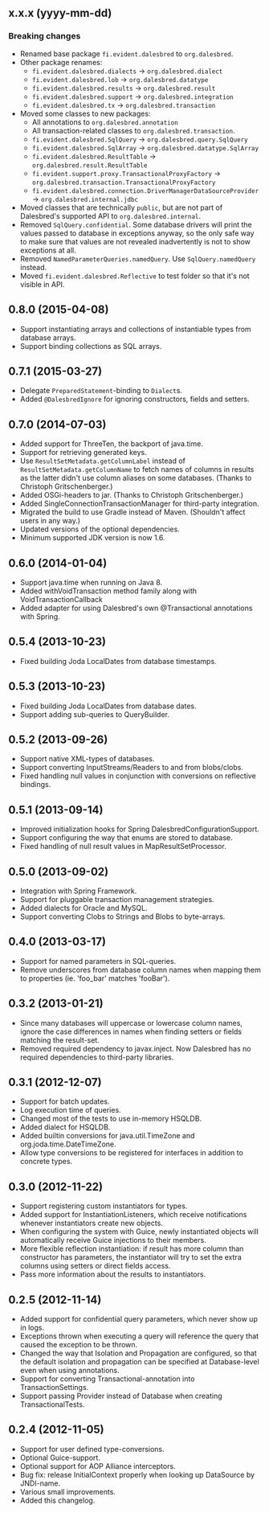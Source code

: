 ## x.x.x (yyyy-mm-dd)

### Breaking changes

  - Renamed base package `fi.evident.dalesbred` to `org.dalesbred`.
  - Other package renames:
    - `fi.evident.dalesbred.dialects` -> `org.dalesbred.dialect`
    - `fi.evident.dalesbred.lob` -> `org.dalesbred.datatype`
    - `fi.evident.dalesbred.results` -> `org.dalesbred.result`
    - `fi.evident.dalesbred.support` -> `org.dalesbred.integration`
    - `fi.evident.dalesbred.tx` -> `org.dalesbred.transaction`
  - Moved some classes to new packages:
    - All annotations to `org.dalesbred.annotation`
    - All transaction-related classes to `org.dalesbred.transaction`.
    - `fi.evident.dalesbred.SqlQuery` -> `org.dalesbred.query.SqlQuery` 
    - `fi.evident.dalesbred.SqlArray` -> `org.dalesbred.datatype.SqlArray`
    - `fi.evident.dalesbred.ResultTable` -> `org.dalesbred.result.ResultTable`
    - `fi.evident.support.proxy.TransactionalProxyFactory` -> `org.dalesbred.transaction.TransactionalProxyFactory`
    - `fi.evident.dalesbred.connection.DriverManagerDataSourceProvider` -> `org.dalesbred.internal.jdbc`
  - Moved classes that are technically `public`, but are not part of Dalesbred's supported 
    API to `org.dalesbred.internal`.
  - Removed `SqlQuery.confidential`. Some database drivers will print the values passed to
    database in exceptions anyway, so the only safe way to make sure that values are not
    revealed inadvertently is not to show exceptions at all.
  - Removed `NamedParameterQueries.namedQuery`. Use `SqlQuery.namedQuery` instead.
  - Moved `fi.evident.dalesbred.Reflective` to test folder so that it's not visible in API.

## 0.8.0 (2015-04-08)

  - Support instantiating arrays and collections of instantiable types from database arrays.
  - Support binding collections as SQL arrays.

## 0.7.1 (2015-03-27)

  - Delegate `PreparedStatement`-binding to `Dialect`s.  
  - Added `@DalesbredIgnore` for ignoring constructors, fields and setters.

## 0.7.0 (2014-07-03)

  - Added support for ThreeTen, the backport of java.time.
  - Support for retrieving generated keys.
  - Use `ResultSetMetadata.getColumnLabel` instead of `ResultSetMetadata.getColumnName` to fetch
    names of columns in results as the latter didn't use column aliases on some databases.
    (Thanks to Christoph Gritschenberger.)
  - Added OSGi-headers to jar. (Thanks to Christoph Gritschenberger.)
  - Added SingleConnectionTransactionManager for third-party integration.
  - Migrated the build to use Gradle instead of Maven. (Shouldn't affect users in any way.)
  - Updated versions of the optional dependencies.
  - Minimum supported JDK version is now 1.6.

## 0.6.0 (2014-01-04)

  - Support java.time when running on Java 8.
  - Added withVoidTransaction method family along with VoidTransactionCallback
  - Added adapter for using Dalesbred's own @Transactional annotations with Spring.

## 0.5.4 (2013-10-23)

  - Fixed building Joda LocalDates from database timestamps.

## 0.5.3 (2013-10-23)

  - Fixed building Joda LocalDates from database dates.
  - Support adding sub-queries to QueryBuilder.

## 0.5.2 (2013-09-26)

  - Support native XML-types of databases.
  - Support converting InputStreams/Readers to and from blobs/clobs.
  - Fixed handling null values in conjunction with conversions on reflective bindings.

## 0.5.1 (2013-09-14)

  - Improved initialization hooks for Spring DalesbredConfigurationSupport.
  - Support configuring the way that enums are stored to database.
  - Fixed handling of null result values in MapResultSetProcessor.

## 0.5.0 (2013-09-02)

  - Integration with Spring Framework.
  - Support for pluggable transaction management strategies.
  - Added dialects for Oracle and MySQL.
  - Support converting Clobs to Strings and Blobs to byte-arrays.

## 0.4.0 (2013-03-17)

  - Support for named parameters in SQL-queries.
  - Remove underscores from database column names when mapping them to properties (ie. 'foo_bar' matches 'fooBar').

## 0.3.2 (2013-01-21)

  - Since many databases will uppercase or lowercase column names, ignore the case differences in names when finding
    setters or fields matching the result-set.
  - Removed required dependency to javax.inject. Now Dalesbred has no required dependencies to third-party libraries.

## 0.3.1 (2012-12-07)

  - Support for batch updates.
  - Log execution time of queries.
  - Changed most of the tests to use in-memory HSQLDB.
  - Added dialect for HSQLDB.
  - Added builtin conversions for java.util.TimeZone and org.joda.time.DateTimeZone.
  - Allow type conversions to be registered for interfaces in addition to concrete types.

## 0.3.0 (2012-11-22)

  - Support registering custom instantiators for types.
  - Added support for InstantiationListeners, which receive notifications whenever instantiators create new objects.
  - When configuring the system with Guice, newly instantiated objects will automatically receive Guice injections
    to their members.
  - More flexible reflection instantiation: if result has more column than constructor has parameters, the
    instantiator will try to set the extra columns using setters or direct fields access.
  - Pass more information about the results to instantiators.

## 0.2.5 (2012-11-14)

  - Added support for confidential query parameters, which never show up in logs.
  - Exceptions thrown when executing a query will reference the query that caused the exception to be thrown.
  - Changed the way that Isolation and Propagation are configured, so that the
    default isolation and propagation can be specified at Database-level even
    when using annotations.
  - Support for converting Transactional-annotation into TransactionSettings.
  - Support passing Provider<Database> instead of Database when creating TransactionalTests.

## 0.2.4 (2012-11-05)

  - Support for user defined type-conversions.
  - Optional Guice-support.
  - Optional support for AOP Alliance interceptors.
  - Bug fix: release InitialContext properly when looking up DataSource by JNDI-name.
  - Various small improvements.
  - Added this changelog.
